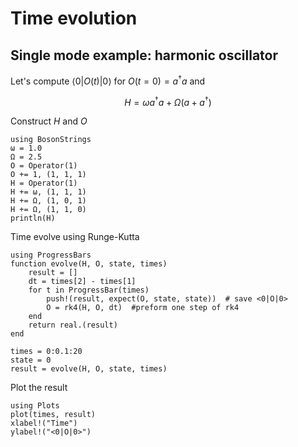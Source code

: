 # Time evolution


## Single mode example: harmonic oscillator

Let's compute $\langle 0 | O(t) |0\rangle$ for $O(t=0)=a^\dagger a$ and

```math
H = \omega a^\dagger a + \Omega (a+a^\dagger)
```

Construct $H$ and $O$
```@example constructing
using BosonStrings
ω = 1.0
Ω = 2.5
O = Operator(1)
O += 1, (1, 1, 1)
H = Operator(1)
H += ω, (1, 1, 1)
H += Ω, (1, 0, 1)
H += Ω, (1, 1, 0)
println(H)
```


Time evolve using Runge-Kutta
```@example constructing
using ProgressBars
function evolve(H, O, state, times)
    result = []
    dt = times[2] - times[1]
    for t in ProgressBar(times)
        push!(result, expect(O, state, state))  # save <0|O|0>
        O = rk4(H, O, dt)  #preform one step of rk4
    end
    return real.(result)
end

times = 0:0.1:20
state = 0
result = evolve(H, O, state, times)
```

Plot the result
```@example constructing
using Plots
plot(times, result)
xlabel!("Time")
ylabel!("<0|O|0>")
```
